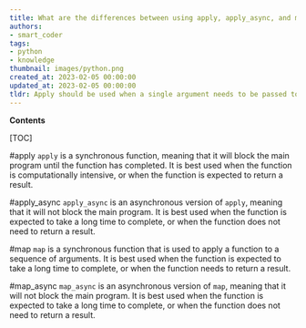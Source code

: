 ```yaml
---
title: What are the differences between using apply, apply_async, and map when working with the multiprocessing.pool class?
authors:
- smart_coder
tags:
- python
- knowledge
thumbnail: images/python.png
created_at: 2023-02-05 00:00:00
updated_at: 2023-02-05 00:00:00
tldr: Apply should be used when a single argument needs to be passed to a single function, apply\_async should be used when a single argument needs to be passed to a single function asynchronously, and map should be used when a single function needs to be applied to multiple arguments.
---
```


**Contents**

[TOC]

#apply
`apply` is a synchronous function, meaning that it will block the main program until the function has completed. It is best used when the function is computationally intensive, or when the function is expected to return a result.

#apply_async
`apply_async` is an asynchronous version of `apply`, meaning that it will not block the main program. It is best used when the function is expected to take a long time to complete, or when the function does not need to return a result.

#map
`map` is a synchronous function that is used to apply a function to a sequence of arguments. It is best used when the function is expected to take a long time to complete, or when the function needs to return a result.

#map_async
`map_async` is an asynchronous version of `map`, meaning that it will not block the main program. It is best used when the function is expected to take a long time to complete, or when the function does not need to return a result.
